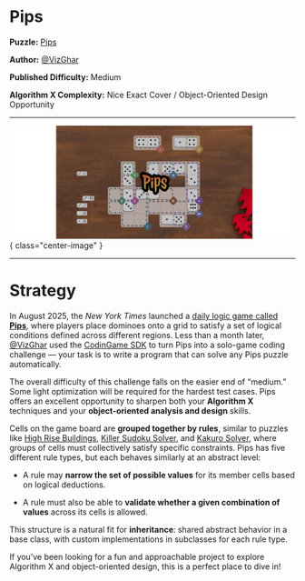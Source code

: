 # Pips

__Puzzle:__ [Pips](https://www.codingame.com/training/medium/pips)

__Author:__ [@VizGhar](https://www.codingame.com/profile/c152bee9fe8dc90ac4f6b84505b59ebb9086993)

__Published Difficulty:__ Medium

__Algorithm X Complexity:__ Nice Exact Cover / Object-Oriented Design Opportunity

---

![Pips](Pips.png){ class="center-image" }

---

# Strategy

In August 2025, the *New York Times* launched a [daily logic game called **Pips**](https://www.nytimes.com/games/pips), where players place dominoes onto a grid to satisfy a set of logical conditions defined across different regions. Less than a month later, [@VizGhar](https://www.codingame.com/profile/c152bee9fe8dc90ac4f6b84505b59ebb9086993) used the [CodinGame SDK](https://www.codingame.com/playgrounds/25775/codingame-sdk-documentation/introduction) to turn Pips into a solo-game coding challenge — your task is to write a program that can solve any Pips puzzle automatically.

The overall difficulty of this challenge falls on the easier end of “medium.” Some light optimization will be required for the hardest test cases. Pips offers an excellent opportunity to sharpen both your **Algorithm X** techniques and your **object-oriented analysis and design** skills.

Cells on the game board are **grouped together by rules**, similar to puzzles like [High Rise Buildings](../13-steering-algorithm-x/02-high-rise-buildings.md), [Killer Sudoku Solver](../14-your-turn/01-killer-sudoku.md), and [Kakuro Solver](../14-your-turn/02-kakuro-solver.md), where groups of cells must collectively satisfy specific constraints. Pips has five different rule types, but each behaves similarly at an abstract level:

* A rule may **narrow the set of possible values** for its member cells based on logical deductions.

* A rule must also be able to **validate whether a given combination of values** across its cells is allowed.

This structure is a natural fit for **inheritance**: shared abstract behavior in a base class, with custom implementations in subclasses for each rule type.

If you’ve been looking for a fun and approachable project to explore Algorithm X and object-oriented design, this is a perfect place to dive in!

<BR>
